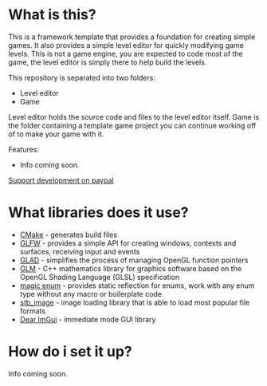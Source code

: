 # What is this?

This is a framework template that provides a foundation for creating simple games. It also provides a simple level editor for quickly modifying game levels. This is not a game engine, you are expected to code most of the game, the level editor is simply there to help build the levels.

This repository is separated into two folders:
- Level editor
- Game

Level editor holds the source code and files to the level editor itself. Game is the folder containing a template game project you can continue working off of to make your game with it.

Features:
- Info coming soon.

[Support development on paypal](https://www.paypal.com/donate/?hosted_button_id=QWG8SAYX5TTP6)

# What libraries does it use?

* [CMake](https://cmake.org/) - generates build files
* [GLFW](https://www.glfw.org/) - provides a simple API for creating windows, contexts and surfaces, receiving input and events
* [GLAD](https://glad.dav1d.de/) - simplifies the process of managing OpenGL function pointers
* [GLM](https://github.com/g-truc/glm) - C++ mathematics library for graphics software based on the OpenGL Shading Language (GLSL) specification
* [magic enum](https://github.com/Neargye/magic_enum) - provides static reflection for enums, work with any enum type without any macro or boilerplate code
* [stb_image](https://github.com/nothings/stb/blob/master/stb_image.h) - image loading library that is able to load most popular file formats
* [Dear ImGui](https://github.com/ocornut/imgui) - immediate mode GUI library

# How do i set it up?

Info coming soon.
